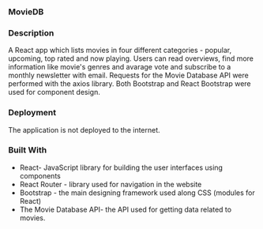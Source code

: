 ### MovieDB

### Description

A React app which lists movies in four different categories - popular, upcoming, top rated and now playing. Users can read overviews, find more information like movie's genres and avarage vote and subscribe to a monthly newsletter with email. Requests for the Movie Database API were performed with the axios library. Both Bootstrap and React Bootstrap were used for component design.

### Deployment

The application is not deployed to the internet.

### Built With

   * React- JavaScript library for building the user interfaces using components
   * React Router - library used for navigation in the website
   * Bootstrap - the main designing framework used along CSS (modules for React)
   * The Movie Database API- the API used for getting data related to movies.
   
